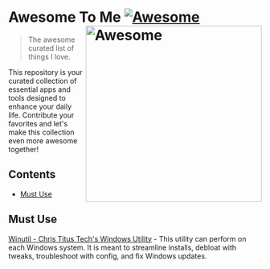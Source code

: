 # Awesome To Me [![Awesome](https://awesome.re/badge.svg)](https://github.com/sindresorhus/awesome) [<img src="https://cdn.freebiesupply.com/logos/thumbs/2x/awesome-logo.png" width="350" align="right" alt="Awesome">](https://awesome.re)
> The awesome curated list of things I love.

This repository is your curated collection of essential apps and tools designed to enhance your daily life. Contribute your favorites and let's make this collection even more awesome together!

## Contents
- [Must Use](#must-use)





## Must Use

[Winutil - Chris Titus Tech's Windows Utility](https://github.com/ChrisTitusTech/winutil?tab=readme-ov-file#readme) - This utility can perform on each Windows system. It is meant to streamline installs, debloat with tweaks, troubleshoot with config, and fix Windows updates.
